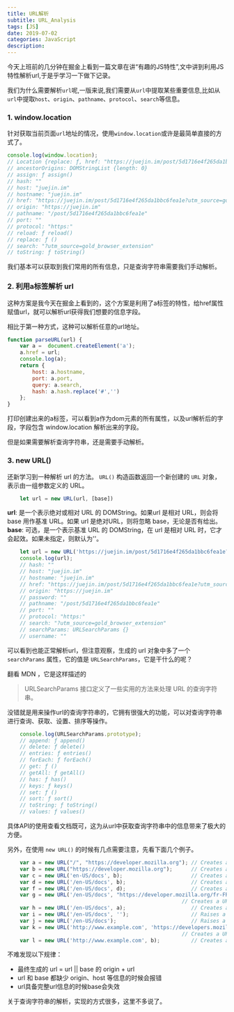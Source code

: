```yaml
---
title: URL解析
subtitle: URL_Analysis
tags: [JS]
date: 2019-07-02
categories: JavaScript
description:
---
```


今天上班前的几分钟在掘金上看到一篇文章在讲“有趣的JS特性”,文中讲到利用JS特性解析url,于是乎学习一下做下记录。

我们为什么需要解析`url`呢,一版来说,我们需要从`url`中提取某些重要信息,比如从`url`中提取`host`、`origin`、`pathname`、`protocol`、`search`等信息。

<!--more-->

### 1. window.location

针对获取当前页面`url`地址的情况，使用`window.location`或许是最简单直接的方式了。

```JavaScript
console.log(window.location);
// Location {replace: ƒ, href: "https://juejin.im/post/5d1716e4f265da1bbc6fea1e?utm_source=gold_browser_extension", ancestorOrigins: DOMStringList, origin: "https://juejin.im", protocol: "https:", …}
// ancestorOrigins: DOMStringList {length: 0}
// assign: ƒ assign()
// hash: ""
// host: "juejin.im"
// hostname: "juejin.im"
// href: "https://juejin.im/post/5d1716e4f265da1bbc6fea1e?utm_source=gold_browser_extension"
// origin: "https://juejin.im"
// pathname: "/post/5d1716e4f265da1bbc6fea1e"
// port: ""
// protocol: "https:"
// reload: ƒ reload()
// replace: ƒ ()
// search: "?utm_source=gold_browser_extension"
// toString: ƒ toString()
```
我们基本可以获取到我们常用的所有信息，只是查询字符串需要我们手动解析。

### 2. 利用a标签解析 url

这种方案是我今天在掘金上看到的，这个方案是利用了a标签的特性，给href属性赋值url，就可以解析url获得我们想要的信息字段。

相比于第一种方式，这种可以解析任意的url地址。

```JavaScript
function parseURL(url) {
    var a =  document.createElement('a');
    a.href = url;
    console.log(a);
    return {
        host: a.hostname,
        port: a.port,
        query: a.search,
        hash: a.hash.replace('#','')
    };
}
```
打印创建出来的a标签，可以看到a作为dom元素的所有属性，以及url解析后的字段，字段包含 window.location 解析出来的字段。

但是如果需要解析查询字符串，还是需要手动解析。

### 3. new URL()

还新学习到一种解析 url 的方法。 `URL()` 构造函数返回一个新创建的 `URL` 对象，表示由一组参数定义的 URL。

```JavaScript
    let url = new URL(url, [base])
```

**url**: 是一个表示绝对或相对 URL 的 DOMString。如果url 是相对 URL，则会将 base 用作基准 URL。如果 url 是绝对URL，则将忽略 base，无论是否有给出。
**base**: 可选，是一个表示基准 URL 的 DOMString，在 url 是相对 URL 时，它才会起效。如果未指定，则默认为''。

```JavaScript
    let url = new URL('https://juejin.im/post/5d1716e4f265da1bbc6fea1e?utm_source=gold_browser_extension');
    console.log(url);
    // hash: ""
    // host: "juejin.im"
    // hostname: "juejin.im"
    // href: "https://juejin.im/post/5d1716e4f265da1bbc6fea1e?utm_source=gold_browser_extension"
    // origin: "https://juejin.im"
    // password: ""
    // pathname: "/post/5d1716e4f265da1bbc6fea1e"
    // port: ""
    // protocol: "https:"
    // search: "?utm_source=gold_browser_extension"
    // searchParams: URLSearchParams {}
    // username: ""
```

可以看到也能正常解析url，但注意观察，生成的 url 对象中多了一个 `searchParams` 属性，它的值是 `URLSearchParams`，它是干什么的呢？

翻看 MDN ，它是这样描述的
> URLSearchParams 接口定义了一些实用的方法来处理 URL 的查询字符串。

没错就是用来操作url的查询字符串的，它拥有很强大的功能，可以对查询字符串进行查询、获取、设置、排序等操作。

```JavaScript
    console.log(URLSearchParams.prototype);
    // append: ƒ append()
    // delete: ƒ delete()
    // entries: ƒ entries()
    // forEach: ƒ forEach()
    // get: ƒ ()
    // getAll: ƒ getAll()
    // has: ƒ has()
    // keys: ƒ keys()
    // set: ƒ ()
    // sort: ƒ sort()
    // toString: ƒ toString()
    // values: ƒ values()
```
具体API的使用查看文档既可，这为从url中获取查询字符串中的信息带来了极大的方便。

另外，在使用 `new URL()` 的时候有几点需要注意，先看下面几个例子。

```JavaScript
    var a = new URL("/", "https://developer.mozilla.org"); // Creates a URL pointing to 'https://developer.mozilla.org/'
    var b = new URL("https://developer.mozilla.org");      // Creates a URL pointing to 'https://developer.mozilla.org/'
    var c = new URL('en-US/docs', b);                      // Creates a URL pointing to 'https://developer.mozilla.org/en-US/docs'
    var d = new URL('/en-US/docs', b);                     // Creates a URL pointing to 'https://developer.mozilla.org/en-US/docs'
    var f = new URL('/en-US/docs', d);                     // Creates a URL pointing to 'https://developer.mozilla.org/en-US/docs'
    var g = new URL('/en-US/docs', "https://developer.mozilla.org/fr-FR/toto");
                                                        // Creates a URL pointing to 'https://developer.mozilla.org/en-US/docs'
    var h = new URL('/en-US/docs', a);                     // Creates a URL pointing to 'https://developer.mozilla.org/en-US/docs'
    var i = new URL('/en-US/docs', '');                    // Raises a TypeError exception as '' is not a valid URL
    var j = new URL('/en-US/docs');                        // Raises a TypeError exception as '/en-US/docs' is not a valid URL
    var k = new URL('http://www.example.com', 'https://developers.mozilla.com');
                                                        // Creates a URL pointing to 'http://www.example.com/'
    var l = new URL('http://www.example.com', b);          // Creates a URL pointing to 'http://www.example.com/'
```

不难发现以下规律：
- 最终生成的 url = url || base 的 origin + url
- url 和 base 都缺少 origin、host 等信息的时候会报错
- url具备完整url信息的时候base会失效

关于查询字符串的解析，实现的方式很多，这里不多说了。
